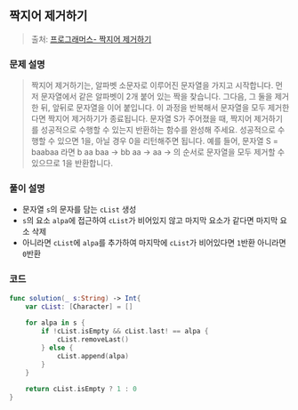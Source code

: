 ## 짝지어 제거하기

> 출처: [프로그래머스- 짝지어 제거하기](https://school.programmers.co.kr/learn/courses/30/lessons/12973)

### 문제 설명
> 짝지어 제거하기는, 알파벳 소문자로 이루어진 문자열을 가지고 시작합니다. 먼저 문자열에서 같은 알파벳이 2개 붙어 있는 짝을 찾습니다. 그다음, 그 둘을 제거한 뒤, 앞뒤로 문자열을 이어 붙입니다. 이 과정을 반복해서 문자열을 모두 제거한다면 짝지어 제거하기가 종료됩니다. 문자열 S가 주어졌을 때, 짝지어 제거하기를 성공적으로 수행할 수 있는지 반환하는 함수를 완성해 주세요. 성공적으로 수행할 수 있으면 1을, 아닐 경우 0을 리턴해주면 됩니다.
예를 들어, 문자열 S = baabaa 라면
b aa baa → bb aa → aa →
의 순서로 문자열을 모두 제거할 수 있으므로 1을 반환합니다.

### 풀이 설명
- 문자열 `s`의 문자를 담는 `cList` 생성
- `s`의 요소 `alpa`에 접근하여 `cList`가 비어있지 않고 마지막 요소가 같다면 마지막 요소 삭제
- 아니라면 `cList`에 `alpa`를 추가하여 마지막에 `cList`가 비어있다면 `1`반환 아니라면 `0`반환

### 코드
```swift
func solution(_ s:String) -> Int{
    var cList: [Character] = []
    
    for alpa in s {
        if !cList.isEmpty && cList.last! == alpa {
            cList.removeLast()
        } else {
            cList.append(alpa)
        }
    }
    
    return cList.isEmpty ? 1 : 0
}
```
